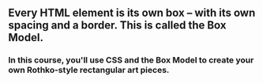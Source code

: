 ## Every HTML element is its own box – with its own spacing and a border. This is called the Box Model.

### In this course, you'll use CSS and the Box Model to create your own Rothko-style rectangular art pieces.